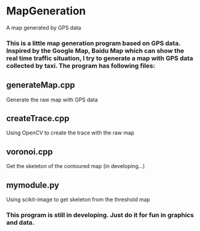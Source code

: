 # MapGeneration
A map generated by GPS data

### This is a little map generation program based on GPS data. Inspired by the Google Map, Baidu Map which can show the real time traffic situation, I try to generate a map with GPS data collected by taxi. The program has following files:

## generateMap.cpp
Generate the raw map with GPS data

## createTrace.cpp
Using OpenCV to create the trace with the raw map

## voronoi.cpp
Get the skeleton of the contoured map (in developing...)

## mymodule.py
Using scikit-image to get skeleton from the threshold map

### This program is still in developing. Just do it for fun in graphics and data.
